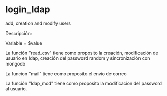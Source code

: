 # login_ldap
add, creation and modify users

Descripción:

Variable = $value

La función "read_csv" tiene como proposito la creación, modificación de usuario en ldap, creación del password random y sincronización con mongodb

La funcion "mail" tiene como proposito el envio de correo

La función "ldap_mod" tiene como proposito la modificacion del password al usuario.
